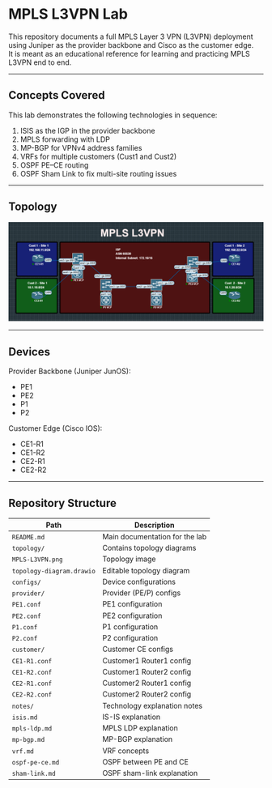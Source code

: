 # MPLS L3VPN Lab

This repository documents a full MPLS Layer 3 VPN (L3VPN) deployment using Juniper as the provider backbone and Cisco as the customer edge.  
It is meant as an educational reference for learning and practicing MPLS L3VPN end to end.

---

## Concepts Covered
This lab demonstrates the following technologies in sequence:

1. ISIS as the IGP in the provider backbone  
2. MPLS forwarding with LDP  
3. MP-BGP for VPNv4 address families  
4. VRFs for multiple customers (Cust1 and Cust2)  
5. OSPF PE–CE routing  
6. OSPF Sham Link to fix multi-site routing issues  

---

## Topology

<p align="center">
  <img src="topology/MPLS-L3VPN.png" width="600" alt="MPLS L3VPN Topology">
</p>

---

## Devices

Provider Backbone (Juniper JunOS):  
- PE1  
- PE2  
- P1  
- P2  

Customer Edge (Cisco IOS):  
- CE1-R1  
- CE1-R2  
- CE2-R1  
- CE2-R2  

---

## Repository Structure
| Path                  | Description |
|------------------------|-------------|
| `README.md`           | Main documentation for the lab |
| `topology/`           | Contains topology diagrams |
|  `MPLS-L3VPN.png`  | Topology image |
|  `topology-diagram.drawio` | Editable topology diagram |
| `configs/`            | Device configurations |
|  `provider/`       | Provider (PE/P) configs |
|  `PE1.conf`      | PE1 configuration |
|  `PE2.conf`      | PE2 configuration |
|  `P1.conf`       | P1 configuration |
|  `P2.conf`       | P2 configuration |
|  `customer/`       | Customer CE configs |
| `CE1-R1.conf`   | Customer1 Router1 config |
|  `CE1-R2.conf`   | Customer1 Router2 config |
|   `CE2-R1.conf`   | Customer2 Router1 config |
|    `CE2-R2.conf`   | Customer2 Router2 config |
| `notes/`              | Technology explanation notes |
|   `isis.md`         | IS-IS explanation |
|   `mpls-ldp.md`     | MPLS LDP explanation |
|   `mp-bgp.md`       | MP-BGP explanation |
|   `vrf.md`          | VRF concepts |
|  `ospf-pe-ce.md`   | OSPF between PE and CE |
|   `sham-link.md`    | OSPF sham-link explanation |

